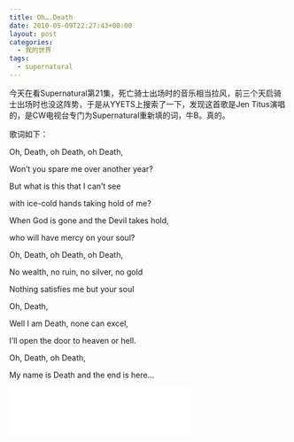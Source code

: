 ```yaml
---
title: Oh….Death
date: 2010-05-09T22:27:43+00:00
layout: post
categories:
  - 我的世界
tags:
  - supernatural
---
```

今天在看Supernatural第21集，死亡骑士出场时的音乐相当拉风，前三个天启骑士出场时也没这阵势，于是从YYETS上搜索了一下，发现这首歌是Jen Titus演唱的，是CW电视台专门为Supernatural重新填的词，牛B。真的。

歌词如下：

Oh, Death, оh Death, oh Death,

Won’t you spare me over another year?

But what is this that I can’t see

with ice-cold hands taking hold of me?

When God is gone and the Devil takes hold,

who will have mercy on your soul?

Oh, Death, оh Death, oh Death,

No wealth, no ruin, no silver, no gold
<!--more-->
Nothing satisfies me but your soul

Oh, Death,

Well I am Death, none can excel,

I’ll open the door to heaven or hell.

Oh, Death, оh Death,

My name is Death and the end is here…

<iframe frameborder="no" border="0" marginwidth="0" marginheight="0" width=330 height=86 src="//music.163.com/outchain/player?type=2&id=32922490&auto=1&height=66"></iframe>
